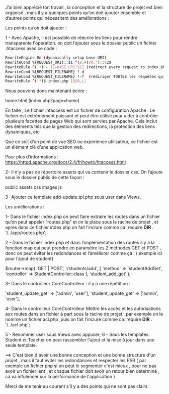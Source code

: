 J’ai bien apprécié ton travail , la conception et la structure de projet est bien organisé ,
mais il y a quelques points qu’on doit ajouter ensemble et d’autres points  qui nécessitent des améliorations :

Les points qu’on doit ajouter :

1 -  Avec Apache, il est possible de réécrire les liens pour rendre transparente l'opération. 
on doit l’ajouter sous le dossier public un fichier .htaccess avec ce code :

```bash
RewriteEngine On (dynamically setup base URI)
RewriteCond %{REQUEST_URI}::$1 ^(/.+)/(.*)::\2$
RewriteRule ^(.*) - [E=BASE_URI:%1] (redirect every request to index.php  and give the relative URL in "_url" GET param)
RewriteCond %{REQUEST_FILENAME} !-d
RewriteCond %{REQUEST_FILENAME} !-f  (rediriger TOUTES les requêtes qui mène au dossier dans lequel se trouve le .htaccess vers index.php)
RewriteRule ^(.*)$ index.php [QSA,L]
```


Nous pouvons donc maintenant écrire :

home.html (index.php?page=home)

En faite , Le fichier .htaccess est un fichier de configuration Apache . Le fichier est extrêmement puissant 
et peut être utilisé pour aider à contrôler plusieurs facettes de pages Web qui sont servies par Apache. 
Cela inclut des éléments tels que la gestion des redirections, la protection des liens dynamiques, etc

Que ce soit d’un point de vue SEO ou expérience utilisateur, ce fichier est un élément clé d’une application web.

Pour plus d’informations :
https://httpd.apache.org/docs/2.4/fr/howto/htaccess.html


2- Il n'y a pas de répertoire assets qui va contenir le dossier css. On l’ajoute sous le dossier public de cette façon :

public
    assets
     css
     images
      js


3- Ajouter ce template add-update.tpl.php sous user dans Views.


Les améliorations :

1- Dans le fichier index.php on peut  faire extraire les routes dans un fichier qu’on peut appeler “routes.php” 
et on le place sous la racine de projet , et après dans ce fichier index.php on fait l’inclure 
comme ca:  require __DIR__ . '/../app/routes.php';

2 - Dans le fichier index.php et dans l’implémentation des routes il y a la fonction 
map qui peut prendre en paramètre les 2 méthodes GET et POST , donc on peut éviter les redondances et
l’améliorer comme ça : ( exemple ici pour l’ajout de student)

$router->map(
'GET | POST',
'/students/add',
[
'method' => 'studentAddGet',
'controller' => StudentController::class
],
'student_add_get'
);

3- Dans le controlleur  CoreControlleur  : il y a une répétition :

'student_update_get' => ['admin', 'user'],
'student_update_get' => ['admin', 'user'],


4- Dans le controlleur  CoreControlleur Mettre les accès et les autorisations aux
routes dans un fichier à part sous la racine de projet , par exemple on le nomme 
un fichier acl.php  ,puis on fait l’inclure comme ca:  require __DIR__ . '/../acl.php';


5 - Renommer user sous Views avec appuser;
6 - Sous  les templates Student et Teacher on peut rassembler l'ajout et la mise à jour dans une seule template.


==> C'est bien d'avoir une bonne conception et une bonne  structure d'un projet , mais il faut éviter les redondances et
respecter les PSR ( par exemple un fichier php si on peut le segmenter c'est mieux , pour ne pas avoir un fichier lent , et chaque
fichier  doit avoir un retour bien déterminé , cà va infulencer sur la performance de l'application )

Merci de me tenir au courant s’il y a des points qui ne sont pas clairs. 






